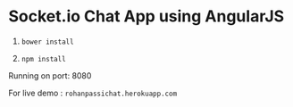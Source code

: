 # Socket.io Chat App using AngularJS

1) ` bower install `

2) ` npm install `

Running on port: 8080

For live demo : `rohanpassichat.herokuapp.com`